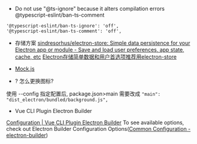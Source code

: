 

* Do not use "@ts-ignore" because it alters compilation errors  @typescript-eslint/ban-ts-comment

```
'@typescript-eslint/ban-ts-ignore': 'off',
'@typescript-eslint/ban-ts-comment': 'off',
```


* 存储方案
  [sindresorhus/electron-store: Simple data persistence for your Electron app or module - Save and load user preferences, app state, cache, etc](https://github.com/sindresorhus/electron-store)
  [Electron存储简单数据和用户首选项推荐用electron-store](https://xushanxiang.com/electron-store.html)
  

* [Mock.js](http://mockjs.com/examples.html)

* ? 怎么更换图标?

使用 --config 指定配置后, package.json>main 需要改成 `"main": "dist_electron/bundled/background.js",`


* Vue CLI Plugin Electron Builder

[Configuration | Vue CLI Plugin Electron Builder](https://nklayman.github.io/vue-cli-plugin-electron-builder/guide/configuration.html#table-of-contents)
To see available options, check out Electron Builder Configuration Options([Common Configuration - electron-builder](https://www.electron.build/configuration/configuration))




